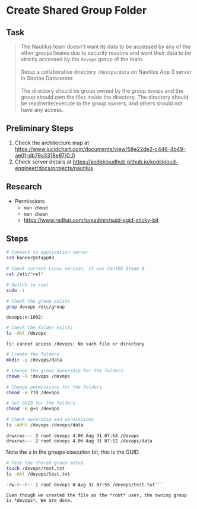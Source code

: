 # Create Shared Group Folder

## Task

> The Nautilus team doesn't want its data to be accessed by any of the other groups/teams due to security reasons and want their data to be strictly accessed by the `devops` group of the team.<br><br>Setup a collaborative directory `/devops/data` on Nautilus App 3 server in Stratos Datacenter.<br><br>The directory should be group owned by the group `devops` and the group should own the files inside the directory. The directory should be read/write/execute to the group owners, and others should not have any access.

## Preliminary Steps

1. Check the architecture map at https://www.lucidchart.com/documents/view/58e22de2-c446-4b49-ae0f-db79a3318e97/0_0
2. Check server details at https://kodekloudhub.github.io/kodekloud-engineer/docs/projects/nautilus

## Research

* Permissions
  * `man chmod`
  * `man chown`
  * https://www.redhat.com/sysadmin/suid-sgid-sticky-bit

## Steps

```bash
# Connect to application server
ssh banner@stapp03

# Check current Linux version, it was CentOS Steam 8.
cat /etc/*rel*

# Switch to root
sudo -i

# Check the group exists
grep devops /etc/group
```

```
devops:x:1002:
```

```bash
# Check the folder exists
ls -Ahl /devops
```

```
ls: cannot access /devops: No such file or directory
```

```bash
# Create the folders
mkdir -p /devops/data

# Change the group ownership for the folders.
chown -R :devops /devops

# Change permissions for the folders
chmod -R 770 /devops

# Set GUID for the folders
chmod -R g+s /devops

# Check ownership and permissions
ls -Adhl /devops /devops/data
```

```
drwxrws--- 3 root devops 4.0K Aug 31 07:54 /devops
drwxrws--- 2 root devops 4.0K Aug 31 07:52 /devops/data
```

Note the *s* in the groups execution bit, this is the GUID.

```bash
# Test the shared group setup.
touch /devops/test.txt
ls -Ahl /devops/test.txt
```

```
-rw-r--r-- 1 root devops 0 Aug 31 07:55 /devops/test.txt```

Even though we created the file as the *root* user, the owning group is *devops*. We are done.
